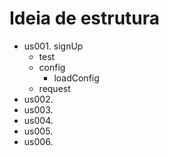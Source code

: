 # Ideia de estrutura

- us001. signUp
  - test
  - config
    - loadConfig
  - request
- us002.
- us003.
- us004.
- us005.
- us006.
